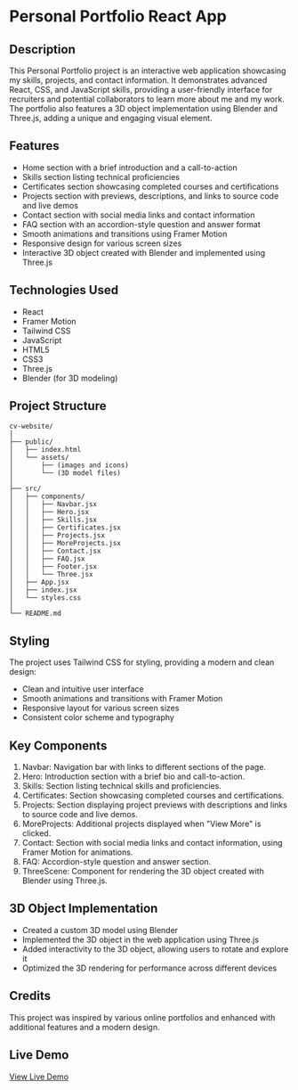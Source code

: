 # Personal Portfolio React App

## Description
This Personal Portfolio project is an interactive web application showcasing my skills, projects, and contact information. It demonstrates advanced React, CSS, and JavaScript skills, providing a user-friendly interface for recruiters and potential collaborators to learn more about me and my work. The portfolio also features a 3D object implementation using Blender and Three.js, adding a unique and engaging visual element.

## Features
- Home section with a brief introduction and a call-to-action
- Skills section listing technical proficiencies
- Certificates section showcasing completed courses and certifications
- Projects section with previews, descriptions, and links to source code and live demos
- Contact section with social media links and contact information
- FAQ section with an accordion-style question and answer format
- Smooth animations and transitions using Framer Motion
- Responsive design for various screen sizes
- Interactive 3D object created with Blender and implemented using Three.js

## Technologies Used
- React
- Framer Motion
- Tailwind CSS
- JavaScript
- HTML5
- CSS3
- Three.js
- Blender (for 3D modeling)

## Project Structure

```
cv-website/
│
├── public/
│   ├── index.html
│   └── assets/
│       ├── (images and icons)
│       └── (3D model files)
│
├── src/
│   ├── components/
│   │   ├── Navbar.jsx
│   │   ├── Hero.jsx
│   │   ├── Skills.jsx
│   │   ├── Certificates.jsx
│   │   ├── Projects.jsx
│   │   ├── MoreProjects.jsx
│   │   ├── Contact.jsx
│   │   ├── FAQ.jsx
│   │   ├── Footer.jsx
│   │   └── Three.jsx
│   ├── App.jsx
│   ├── index.jsx
│   └── styles.css
│
└── README.md

```

## Styling
The project uses Tailwind CSS for styling, providing a modern and clean design:

- Clean and intuitive user interface
- Smooth animations and transitions with Framer Motion
- Responsive layout for various screen sizes
- Consistent color scheme and typography

## Key Components
1. Navbar: Navigation bar with links to different sections of the page.
2. Hero: Introduction section with a brief bio and call-to-action.
3. Skills: Section listing technical skills and proficiencies.
4. Certificates: Section showcasing completed courses and certifications.
5. Projects: Section displaying project previews with descriptions and links to source code and live demos.
6. MoreProjects: Additional projects displayed when "View More" is clicked.
7. Contact: Section with social media links and contact information, using Framer Motion for animations.
8. FAQ: Accordion-style question and answer section.
9. ThreeScene: Component for rendering the 3D object created with Blender using Three.js.

## 3D Object Implementation
- Created a custom 3D model using Blender
- Implemented the 3D object in the web application using Three.js
- Added interactivity to the 3D object, allowing users to rotate and explore it
- Optimized the 3D rendering for performance across different devices


## Credits
This project was inspired by various online portfolios and enhanced with additional features and a modern design. 
<!-- insert tutorial videos followed -->

## Live Demo
[View Live Demo]()